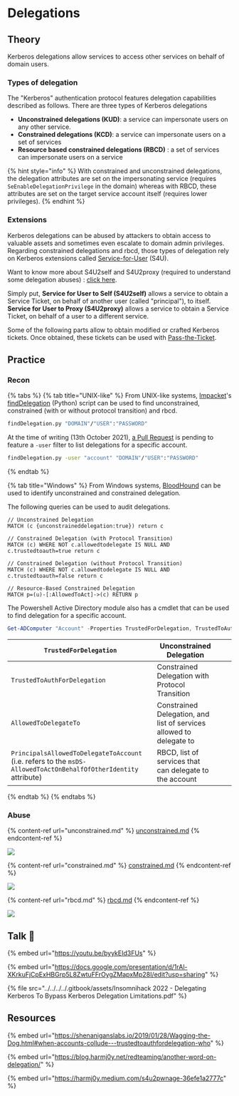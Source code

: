 # Delegations

## Theory

Kerberos delegations allow services to access other services on behalf of domain users.

### Types of delegation

The "Kerberos" authentication protocol features delegation capabilities described as follows. There are three types of Kerberos delegations

* **Unconstrained delegations (KUD)**: a service can impersonate users on any other service.
* **Constrained delegations (KCD)**: a service can impersonate users on a set of services
* **Resource based constrained delegations (RBCD)** : a set of services can impersonate users on a service

{% hint style="info" %}
With constrained and unconstrained delegations, the delegation attributes are set on the impersonating service (requires `SeEnableDelegationPrivilege` in the domain) whereas with RBCD, these attributes are set on the target service account itself (requires lower privileges).
{% endhint %}

### Extensions

Kerberos delegations can be abused by attackers to obtain access to valuable assets and sometimes even escalate to domain admin privileges. Regarding constrained delegations and rbcd, those types of delegation rely on Kerberos extensions called [Service-for-User](../#service-for-user-extensions) (S4U).

Want to know more about S4U2self and S4U2proxy (required to understand some delegation abuses) : [click here](../#service-for-user-extensions).

Simply put, **Service for User to Self (S4U2self)** allows a service to obtain a Service Ticket, on behalf of another user (called "principal"), to itself. **Service for User to Proxy (S4U2proxy)** allows a service to obtain a Service Ticket, on behalf of a user to a different service.&#x20;

Some of the following parts allow to obtain modified or crafted Kerberos tickets. Once obtained, these tickets can be used with [Pass-the-Ticket](../ptt.md).

## Practice

### Recon

{% tabs %}
{% tab title="UNIX-like" %}
From UNIX-like systems, [Impacket](https://github.com/SecureAuthCorp/impacket)'s [findDelegation](https://github.com/SecureAuthCorp/impacket/blob/master/examples/findDelegation.py) (Python) script can be used to find unconstrained, constrained (with or without protocol transition) and rbcd.

```bash
findDelegation.py "DOMAIN"/"USER":"PASSWORD"
```

At the time of writing (13th October 2021), [a Pull Request](https://github.com/SecureAuthCorp/impacket/pull/1184) is pending to feature a `-user` filter to list delegations for a specific account.

```bash
findDelegation.py -user "account" "DOMAIN"/"USER":"PASSWORD"
```
{% endtab %}

{% tab title="Windows" %}
From Windows systems, [BloodHound](../../../recon/bloodhound.md) can be used to identify unconstrained and constrained delegation.

The following queries can be used to audit delegations.

```cypher
// Unconstrained Delegation
MATCH (c {unconstraineddelegation:true}) return c

// Constrained Delegation (with Protocol Transition)
MATCH (c) WHERE NOT c.allowedtodelegate IS NULL AND c.trustedtoauth=true return c

// Constrained Delegation (without Protocol Transition)
MATCH (c) WHERE NOT c.allowedtodelegate IS NULL AND c.trustedtoauth=false return c

// Resource-Based Constrained Delegation
MATCH p=(u)-[:AllowedToAct]->(c) RETURN p
```

The Powershell Active Directory module also has a cmdlet that can be used to find delegation for a specific account.

```powershell
Get-ADComputer "Account" -Properties TrustedForDelegation, TrustedToAuthForDelegation,msDS-AllowedToDelegateTo,PrincipalsAllowedToDelegateToAccount
```

| `TrustedForDelegation`                                                                                           | Unconstrained Delegation                                            |   |   |
| ---------------------------------------------------------------------------------------------------------------- | ------------------------------------------------------------------- | - | - |
| `TrustedToAuthForDelegation`                                                                                     | Constrained Delegation with Protocol Transition                     |   |   |
| `AllowedToDelegateTo`                                                                                            | Constrained Delegation, and list of services allowed to delegate to |   |   |
| `PrincipalsAllowedToDelegateToAccount` (i.e. refers to the `msDS-AllowedToActOnBehalfOfOtherIdentity` attribute) | RBCD, list of services that can delegate to the account             |   |   |
{% endtab %}
{% endtabs %}

### Abuse

{% content-ref url="unconstrained.md" %}
[unconstrained.md](unconstrained.md)
{% endcontent-ref %}

![](../../../../.gitbook/assets/Kerberos\_delegations-unconstrained.drawio.png)

{% content-ref url="constrained.md" %}
[constrained.md](constrained.md)
{% endcontent-ref %}

![](../../../../.gitbook/assets/Kerberos\_delegations-constrained.png)

{% content-ref url="rbcd.md" %}
[rbcd.md](rbcd.md)
{% endcontent-ref %}

![](../../../../.gitbook/assets/Kerberos\_delegations-rbcd.png)

## Talk :microphone:

{% embed url="https://youtu.be/byykEId3FUs" %}

{% embed url="https://docs.google.com/presentation/d/1rAl-XKrkuFjCpExHBGrp5L8ZwtuFFrOygZMapxMp28I/edit?usp=sharing" %}

{% file src="../../../../.gitbook/assets/Insomnihack 2022 - Delegating Kerberos To Bypass Kerberos Delegation Limitations.pdf" %}

## Resources

{% embed url="https://shenaniganslabs.io/2019/01/28/Wagging-the-Dog.html#when-accounts-collude---trustedtoauthfordelegation-who" %}

{% embed url="https://blog.harmj0y.net/redteaming/another-word-on-delegation/" %}

{% embed url="https://harmj0y.medium.com/s4u2pwnage-36efe1a2777c" %}
